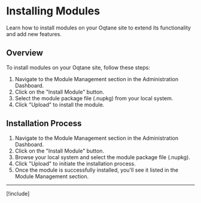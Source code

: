 # Installing Modules

Learn how to install modules on your Oqtane site to extend its functionality and add new features.

## Overview

To install modules on your Oqtane site, follow these steps:

1. Navigate to the Module Management section in the Administration Dashboard.
2. Click on the "Install Module" button.
3. Select the module package file (.nupkg) from your local system.
4. Click "Upload" to install the module.

## Installation Process

1. Navigate to the Module Management section in the Administration Dashboard.
2. Click on the "Install Module" button.
3. Browse your local system and select the module package file (.nupkg).
4. Click "Upload" to initiate the installation process.
5. Once the module is successfully installed, you'll see it listed in the Module Management section.

---

[!include[](~/shared/authors/thabaum/_main-author.md)]
